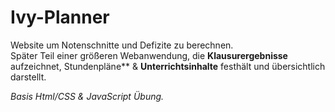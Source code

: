 # Ivy-Planner
Website um Notenschnitte und Defizite zu berechnen. 
</br>
Später Teil einer größeren Webanwendung, die **Klausurergebnisse** aufzeichnet, Stundenpläne** & **Unterrichtsinhalte** 
festhält und übersichtlich darstellt.
</br>


*Basis Html/CSS & JavaScript Übung.*

